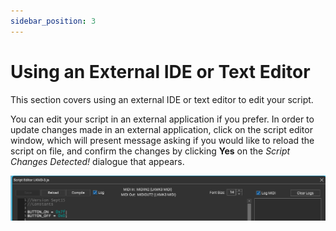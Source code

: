 ```yaml
---
sidebar_position: 3
---
```


# Using an External IDE or Text Editor

This section covers using an external IDE or text editor to edit your script.

You can edit your script in an external application if you prefer. In order to update changes made in an external application, click on the script editor window, which will present message asking if you would like to reload the script on file, and confirm the changes by clicking **Yes** on the _Script Changes Detected!_ dialogue that appears.

![](/img/external-ide.png)  

